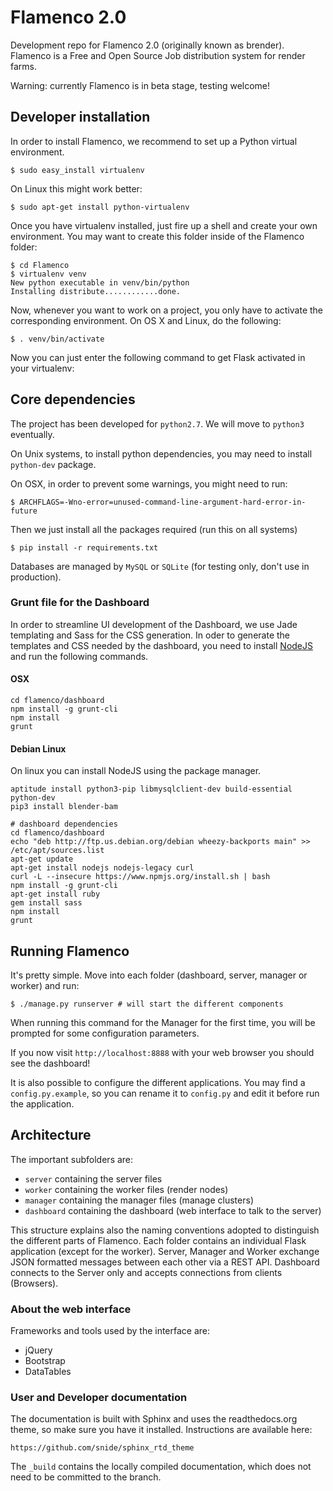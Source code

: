 # Flamenco 2.0

Development repo for Flamenco 2.0 (originally known as brender). Flamenco is a
Free and Open Source Job distribution system for render farms.

Warning: currently Flamenco is in beta stage, testing welcome!

## Developer installation

In order to install Flamenco, we recommend to set up a Python virtual environment.

```
$ sudo easy_install virtualenv
```

On Linux this might work better:

```
$ sudo apt-get install python-virtualenv
```

Once you have virtualenv installed, just fire up a shell and create your own environment. You may want to create this folder inside of the Flamenco folder:

```
$ cd Flamenco
$ virtualenv venv
New python executable in venv/bin/python
Installing distribute............done.
```

Now, whenever you want to work on a project, you only have to activate the
corresponding environment. On OS X and Linux, do the following:

```
$ . venv/bin/activate
```

Now you can just enter the following command to get Flask activated in your
virtualenv:

## Core dependencies

The project has been developed for `python2.7`. We will move to `python3`
eventually.

On Unix systems, to install python dependencies, you may need to install
`python-dev` package.

On OSX, in order to prevent some warnings, you might need to run:

```
$ ARCHFLAGS=-Wno-error=unused-command-line-argument-hard-error-in-future
```

Then we just install all the packages required (run this on all systems)

```
$ pip install -r requirements.txt
```

Databases are managed by `MySQL` or `SQLite` (for testing only, don't use in production).


### Grunt file for the Dashboard
In order to streamline UI development of the Dashboard, we use Jade templating
and Sass for the CSS generation. In oder to generate the templates and CSS needed
by the dashboard, you need to install [NodeJS](https://nodejs.org/en/) and run
the following commands.

#### OSX
```
cd flamenco/dashboard
npm install -g grunt-cli
npm install
grunt
```

#### Debian Linux
On linux you can install NodeJS using the package manager.
```
aptitude install python3-pip libmysqlclient-dev build-essential python-dev
pip3 install blender-bam

# dashboard dependencies
cd flamenco/dashboard
echo "deb http://ftp.us.debian.org/debian wheezy-backports main" >> /etc/apt/sources.list
apt-get update
apt-get install nodejs nodejs-legacy curl
curl -L --insecure https://www.npmjs.org/install.sh | bash
npm install -g grunt-cli
apt-get install ruby
gem install sass
npm install
grunt
```

## Running Flamenco
It's pretty simple. Move into each folder (dashboard, server, manager or worker)
and run:

```
$ ./manage.py runserver # will start the different components
```

When running this command for the Manager for the first time, you will be
prompted for some configuration parameters.

If you now visit `http://localhost:8888` with your web browser you should see the dashboard!

It is also possible to configure the different applications. You may find a `config.py.example`, so you can rename it to `config.py` and edit it before run the application.

## Architecture
The important subfolders are:

* `server` containing the server files
* `worker` containing the worker files (render nodes)
* `manager` containing the manager files (manage clusters)
* `dashboard` containing the dashboard (web interface to talk to the server)

This structure explains also the naming conventions adopted to distinguish the
different parts of Flamenco.
Each folder contains an individual Flask application (except for the worker).
Server, Manager and Worker exchange JSON formatted messages between each other
via a REST API.
Dashboard connects to the Server only and accepts connections from clients (Browsers).


### About the web interface
Frameworks and tools used by the interface are:

* jQuery
* Bootstrap
* DataTables

### User and Developer documentation

The documentation is built with Sphinx and uses the readthedocs.org theme, so
make sure you have it installed. Instructions are available here:

`https://github.com/snide/sphinx_rtd_theme`

The `_build` contains the locally compiled documentation, which does not need
to be committed to the branch.
